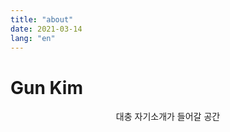 ```yaml
---
title: "about"
date: 2021-03-14
lang: "en"
---
```


# Gun Kim

<div align="center">
대충 자기소개가 들어갈 공간
</div>
